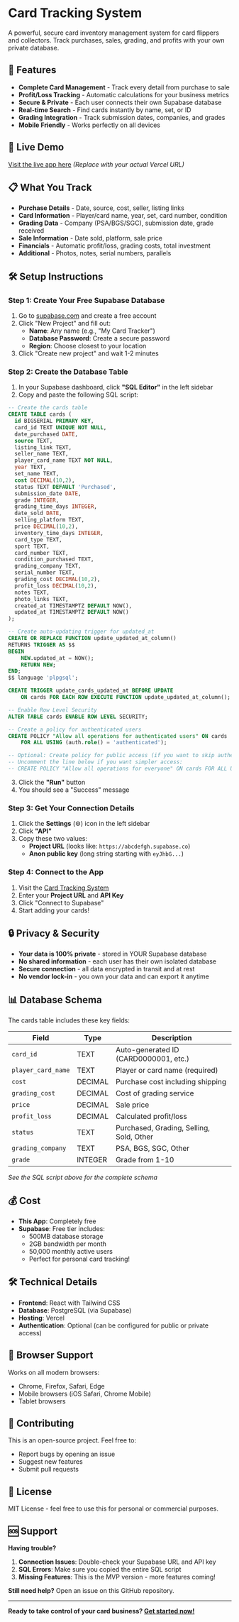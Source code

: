 # Card Tracking System

A powerful, secure card inventory management system for card flippers and collectors. Track purchases, sales, grading, and profits with your own private database.

## 🎯 Features

- **Complete Card Management** - Track every detail from purchase to sale
- **Profit/Loss Tracking** - Automatic calculations for your business metrics
- **Secure & Private** - Each user connects their own Supabase database
- **Real-time Search** - Find cards instantly by name, set, or ID
- **Grading Integration** - Track submission dates, companies, and grades
- **Mobile Friendly** - Works perfectly on all devices

## 🚀 Live Demo

[Visit the live app here](https://your-app-url.vercel.app) *(Replace with your actual Vercel URL)*

## 📋 What You Track

- **Purchase Details** - Date, source, cost, seller, listing links
- **Card Information** - Player/card name, year, set, card number, condition
- **Grading Data** - Company (PSA/BGS/SGC), submission date, grade received
- **Sale Information** - Date sold, platform, sale price
- **Financials** - Automatic profit/loss, grading costs, total investment
- **Additional** - Photos, notes, serial numbers, parallels

## 🛠️ Setup Instructions

### Step 1: Create Your Free Supabase Database

1. Go to [supabase.com](https://supabase.com) and create a free account
2. Click "New Project" and fill out:
   - **Name**: Any name (e.g., "My Card Tracker")
   - **Database Password**: Create a secure password
   - **Region**: Choose closest to your location
3. Click "Create new project" and wait 1-2 minutes

### Step 2: Create the Database Table

1. In your Supabase dashboard, click **"SQL Editor"** in the left sidebar
2. Copy and paste the following SQL script:

```sql
-- Create the cards table
CREATE TABLE cards (
  id BIGSERIAL PRIMARY KEY,
  card_id TEXT UNIQUE NOT NULL,
  date_purchased DATE,
  source TEXT,
  listing_link TEXT,
  seller_name TEXT,
  player_card_name TEXT NOT NULL,
  year TEXT,
  set_name TEXT,
  cost DECIMAL(10,2),
  status TEXT DEFAULT 'Purchased',
  submission_date DATE,
  grade INTEGER,
  grading_time_days INTEGER,
  date_sold DATE,
  selling_platform TEXT,
  price DECIMAL(10,2),
  inventory_time_days INTEGER,
  card_type TEXT,
  sport TEXT,
  card_number TEXT,
  condition_purchased TEXT,
  grading_company TEXT,
  serial_number TEXT,
  grading_cost DECIMAL(10,2),
  profit_loss DECIMAL(10,2),
  notes TEXT,
  photo_links TEXT,
  created_at TIMESTAMPTZ DEFAULT NOW(),
  updated_at TIMESTAMPTZ DEFAULT NOW()
);

-- Create auto-updating trigger for updated_at
CREATE OR REPLACE FUNCTION update_updated_at_column()
RETURNS TRIGGER AS $$
BEGIN
    NEW.updated_at = NOW();
    RETURN NEW;
END;
$$ language 'plpgsql';

CREATE TRIGGER update_cards_updated_at BEFORE UPDATE
    ON cards FOR EACH ROW EXECUTE FUNCTION update_updated_at_column();

-- Enable Row Level Security
ALTER TABLE cards ENABLE ROW LEVEL SECURITY;

-- Create a policy for authenticated users
CREATE POLICY "Allow all operations for authenticated users" ON cards
    FOR ALL USING (auth.role() = 'authenticated');

-- Optional: Create policy for public access (if you want to skip authentication)
-- Uncomment the line below if you want simpler access:
-- CREATE POLICY "Allow all operations for everyone" ON cards FOR ALL USING (true);
```

3. Click the **"Run"** button
4. You should see a "Success" message

### Step 3: Get Your Connection Details

1. Click the **Settings** (⚙️) icon in the left sidebar
2. Click **"API"**
3. Copy these two values:
   - **Project URL** (looks like: `https://abcdefgh.supabase.co`)
   - **Anon public key** (long string starting with `eyJhbG...`)

### Step 4: Connect to the App

1. Visit the [Card Tracking System](https://your-app-url.vercel.app)
2. Enter your **Project URL** and **API Key**
3. Click "Connect to Supabase"
4. Start adding your cards!

## 🔒 Privacy & Security

- **Your data is 100% private** - stored in YOUR Supabase database
- **No shared information** - each user has their own isolated database
- **Secure connection** - all data encrypted in transit and at rest
- **No vendor lock-in** - you own your data and can export it anytime

## 📊 Database Schema

The cards table includes these key fields:

| Field | Type | Description |
|-------|------|-------------|
| `card_id` | TEXT | Auto-generated ID (CARD0000001, etc.) |
| `player_card_name` | TEXT | Player or card name (required) |
| `cost` | DECIMAL | Purchase cost including shipping |
| `grading_cost` | DECIMAL | Cost of grading service |
| `price` | DECIMAL | Sale price |
| `profit_loss` | DECIMAL | Calculated profit/loss |
| `status` | TEXT | Purchased, Grading, Selling, Sold, Other |
| `grading_company` | TEXT | PSA, BGS, SGC, Other |
| `grade` | INTEGER | Grade from 1-10 |

*See the SQL script above for the complete schema*

## 💰 Cost

- **This App**: Completely free
- **Supabase**: Free tier includes:
  - 500MB database storage
  - 2GB bandwidth per month
  - 50,000 monthly active users
  - Perfect for personal card tracking!

## 🛠️ Technical Details

- **Frontend**: React with Tailwind CSS
- **Database**: PostgreSQL (via Supabase)
- **Hosting**: Vercel
- **Authentication**: Optional (can be configured for public or private access)

## 📱 Browser Support

Works on all modern browsers:
- Chrome, Firefox, Safari, Edge
- Mobile browsers (iOS Safari, Chrome Mobile)
- Tablet browsers

## 🤝 Contributing

This is an open-source project. Feel free to:
- Report bugs by opening an issue
- Suggest new features
- Submit pull requests

## 📄 License

MIT License - feel free to use this for personal or commercial purposes.

## 🆘 Support

**Having trouble?** 

1. **Connection Issues**: Double-check your Supabase URL and API key
2. **SQL Errors**: Make sure you copied the entire SQL script
3. **Missing Features**: This is the MVP version - more features coming!

**Still need help?** Open an issue on this GitHub repository.

---

**Ready to take control of your card business? [Get started now!](https://your-app-url.vercel.app)**

